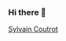 ### Hi there 👋

<!--
**Sylvain6/Sylvain6** is a ✨ _special_ ✨ repository because its `README.md` (this file) appears on your GitHub profile.

Here are some ideas to get you started:

- 🔭 I’m currently working on ...
- 🌱 I’m currently learning ...
- 👯 I’m looking to collaborate on ...
- 🤔 I’m looking for help with ...
- 💬 Ask me about ...
- 📫 How to reach me: ...
- 😄 Pronouns: ...
- ⚡ Fun fact: ...
-->  
<div class="badge-base LI-profile-badge" data-locale="fr_FR" data-size="medium" data-theme="light" data-type="HORIZONTAL" data-vanity="sylvain-coutrot-165847131" data-version="v1"><a class="badge-base__link LI-simple-link" href="https://fr.linkedin.com/in/sylvain-coutrot-165847131?trk=profile-badge">Sylvain Coutrot</a></div>
              
